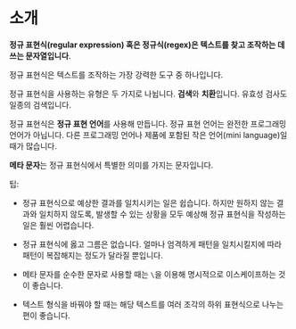 # 소개

**정규 표현식(regular expression) 혹은 정규식(regex)은 텍스트를 찾고 조작하는 데 쓰는 문자열입니다**.

정규 표현식은 텍스트를 조작하는 가장 강력한 도구 중 하나입니다.

정규 표현식을 사용하는 유형은 두 가지로 나뉩니다. **검색**와 **치환**입니다. 유효성 검사도 일종의 검색입니다.

정규 표현식은 **정규 표현 언어**를 사용해 만듭니다. 정규 표현 언어는 완전한 프로그래밍 언어가 아닙니다. 다른 프로그래밍 언어나 제품에 포함된 작은 언어(mini language)일 때가 많습니다.

**메타 문자**는 정규 표현식에서 특별한 의미를 가지는 문자입니다.

팁:

- 정규 표현식으로 예상한 결과를 일치시키는 일은 쉽습니다. 하지만 원하지 않는 결과와 일치하지 않도록, 발생할 수 있는 상황을 모두 예상해 정규 표현식을 작성하는 일은 훨씬 어렵습니다.
- 정규 표현식에 옳고 그름은 없습니다. 얼마나 엄격하게 패턴을 일치시킬지에 따라 패턴이 복잡해지는 정도가 달라질 뿐입니다.
- 메타 문자를 순수한 문자로 사용할 때는 `\`을 이용해 명시적으로 이스케이프하는 것이 좋습니다.

- 텍스트 형식을 바꿔야 할 때는 해당 텍스트를 여러 조각의 하위 표현식으로 나누는 편이 좋습니다.
